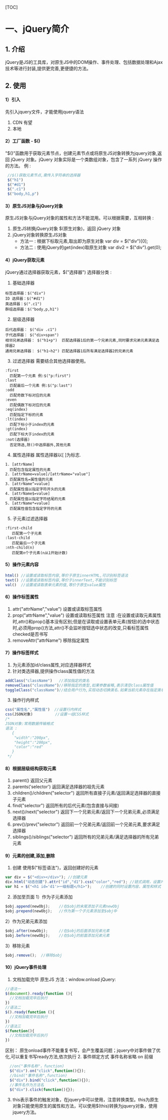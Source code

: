 [TOC]
# 一、jQuery简介
## 1. 介绍 
jQuery是JS的工具库，对原生JS中的DOM操作、事件处理、包括数据处理和Ajax技术等进行封装,提供更完善,更便捷的方法。
## 2. 使用 
#### 1）引入
先引入jquery文件，才能使用jquery语法
1. CDN 有望
2. 本地
#### 2）工厂函数 - $()
"$()"函数用于获取元素节点，创建元素节点或将原生JS对象转换为jquery对象,返回 jQuery 对象。jQuery 对象实际是一个类数组对象，包含了一系列 jQuery 操作的方法。
例 :
```javascript
 //$()获取元素节点,需传入字符串的选择器
 $("h1")
 $("#d1")
 $(".c1")
 $("body,h1,p")
```
#### 3）原生JS对象与jQuery对象
原生JS对象与jQuery对象的属性和方法不能混用。可以根据需要，互相转换 :
1. 原生JS转换jQuery对象
  $(原生对象)，返回 jQuery 对象
2. jQuery对象转换原生JS对象
    + 方法一 : 根据下标取元素,取出即为原生对象
      var div = $("div")[0];
    + 方法二 : 使用jQuery的get(index)取原生对象
      var div2 = $("div").get(0);
#### 4）jQuery获取元素
jQuery通过选择器获取元素，$("选择器")
选择器分类 :
1. 基础选择器
```
标签选择器：$("div")
ID 选择器：$("#d1")
类选择器：$(".c1")
群组选择器：$("body,p,h1")
```
2. 层级选择器
```
后代选择器： $("div .c1")
子代选择器： $("div>span")
相邻兄弟选择器： $("h1+p")  匹配选择器1后的第一个兄弟元素,同时要求兄弟元素满足选择器2
通用兄弟选择器： $("h1~h2") 匹配选择器1后所有满足选择器2的兄弟元素
```
3. 过滤选择器
   需要结合其他选择器使用。
```
:first
  匹配第一个元素 例:$("p:first")
:last
  匹配最后一个元素 例:$("p:last")
:odd
  匹配奇数下标对应的元素
:even
  匹配偶数下标对应的元素
:eq(index)
  匹配指定下标的元素
:lt(index)
  匹配下标小于index的元素
:gt(index)
  匹配下标大于index的元素
:not(选择器)
  否定筛选,除()中选择器外,其他元素
```
4. 属性选择器
   属性选择器以[ ]为标志.
```text
1. [attrName]
  匹配包含指定属性的元素
2. [attrName=value]/[attrName="value"]
  匹配属性名=属性值的元素
3. [attrName^=value]
  匹配属性值以指定字符开头的元素
4. [attrName$=value]
  匹配属性值以指定字符结尾的元素
5. [attrName*=value]
  匹配属性值包含指定字符的元素
```
5. 子元素过滤选择器
```text
:first-child
   匹配第一个子元素
:last-child
   匹配最后一个子元素
:nth-child(n)
   匹配第n个子元素(n从1开始计数)
```
#### 5）操作元素内容
```javascript
html() //设置或读取标签内容,等价于原生innerHTML,可识别标签语法
text() //设置或读取标签内容,等价于innerText,不能识别标签
val()  //设置或读取表单元素的值,等价于原生value属性
```
#### 6）操作标签属性
1. attr("attrName","value")
    设置或读取标签属性
2. prop("attrName","value")
    设置或读取标签属性
    注意 :在设置或读取元素属性时,attr()和prop()基本没有区别;但是在读取或设置表单元素(按钮)的选中状态时,必须用prop()方法,attr()不会监听按钮选中状态的改变,只看标签属性checked是否书写
3. removeAttr("attrName")
    移除指定属性
#### 7）操作标签样式
1. 为元素添加id/class属性,对应选择器样式
2. 针对类选择器,提供操作class属性值的方法
```javascript
addClass("className")	//添加指定的类名
removeClass("className")//移除指定的类型,如果参数省略,表示清空class属性值
toggleClass("className")//结合用户行为,实现动态切换类名.如果当前元素存在指定类名,则移除;不存在则添加
```
3. 操作行内样式
```javascript
css("属性名","属性值")  //设置行内样式
css(JSON对象)			 //设置一组CSS样式
/*
JSON对象:常用数据传输格式
语法 :
   {
    "width":"200px",
    "height":"200px",
    "color":"red"
   }
 */
```
#### 8）根据层级结构获取元素
1. parent()
   返回父元素
2. parents('selector')
    返回满足选择器的祖先元素
3. children()/children("selector")
  返回所有直接子元素/返回满足选择器的直接子元素
4. find("selector")
   返回所有的后代元素(包含直接与间接)
5. next()/next("selector")
   返回下一个兄弟元素/返回下一个兄弟元素,必须满足选择器
6. prev()/prev("selector")
   返回前一个兄弟元素/返回前一个兄弟元素,要求满足选择器
7. siblings()/siblings("selector")
   返回所有的兄弟元素/满足选择器的所有兄弟元素
#### 9）元素的创建,添加,删除
1. 创建 
   使用$("标签语法")，返回创建好的元素
```javascript
var div = $("<div></div>");	//创建元素
div.html("动态创建").attr("id","d1").css("color","red"); //链式调用，设置内容和属性
var h1 = $("<h1 id='d1'>一级标题</h1>");	//创建的同时设置内容，属性和样式
```
2. 添加至页面 
   1）作为子元素添加
```javascript
$obj.append(newObj);	//在$obj的末尾添加子元素newObj
$obj.prepend(newObj);	//作为第一个子元素添加至$obj中
```
2）作为兄弟元素添加
```javascript
$obj.after(newObj);		//在$obj的后面添加兄弟元素
$obj.before(newObj);	//在$obj的前面添加兄弟元素
```
3）移除元素 
```javascript
$obj.remove();	//移除$obj
```
#### 10）jQuery事件处理
1. 文档加载完毕
   原生JS 方法：window.onload
   jQuery:
```javascript
//语法一 
$(document).ready(function (){
  //文档加载完毕后执行
})
//语法二 
$().ready(function (){
  //文档加载完毕后执行
})
//语法三 
$(function(){
  //文档加载完毕后执行
})
```
区别：
原生onload事件不能重复书写，会产生覆盖问题；jquery中对事件做了优化,可以重复书写ready方法,依次执行
2. 事件绑定方式
   事件名称省略 on 前缀
```javascript
  //on("事件名称"，function)
  $("div").on("click",function(){});
  //bind("事件名称",function)
  $("div").bind("click",function(){});
  //事件名作为方法名
  $("div").click(function(){});  
```
3. this表示事件的触发对象，在jquery中可以使用，注意转换类型。this为原生对象只能使用原生的属性和方法，可以使用$(this)转换为jquery对象，使用jquery方法。